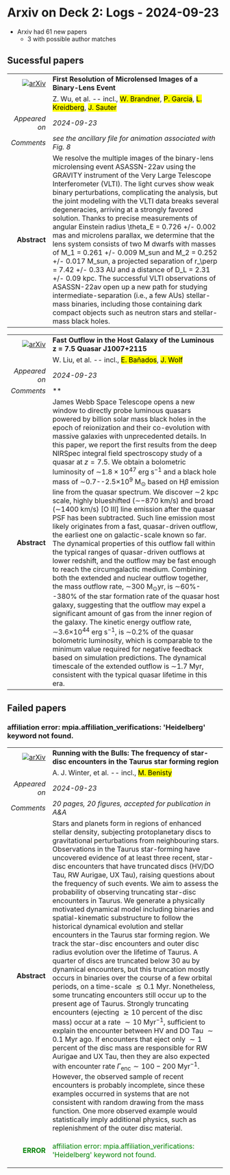 # Arxiv on Deck 2: Logs - 2024-09-23

* Arxiv had 61 new papers
    * 3 with possible author matches

## Sucessful papers


|||
|---:|:---|
| [![arXiv](https://img.shields.io/badge/arXiv-2409.13015-b31b1b.svg)](https://arxiv.org/abs/2409.13015) | **First Resolution of Microlensed Images of a Binary-Lens Event**  |
|| Z. Wu, et al. -- incl., <mark>W. Brandner</mark>, <mark>P. Garcia</mark>, <mark>L. Kreidberg</mark>, <mark>J. Sauter</mark> |
|*Appeared on*| *2024-09-23*|
|*Comments*| *see the ancillary file for animation associated with Fig. 8*|
|**Abstract**|            We resolve the multiple images of the binary-lens microlensing event ASASSN-22av using the GRAVITY instrument of the Very Large Telescope Interferometer (VLTI). The light curves show weak binary perturbations, complicating the analysis, but the joint modeling with the VLTI data breaks several degeneracies, arriving at a strongly favored solution. Thanks to precise measurements of angular Einstein radius \theta_E = 0.726 +/- 0.002 mas and microlens parallax, we determine that the lens system consists of two M dwarfs with masses of M_1 = 0.261 +/- 0.009 M_sun and M_2 = 0.252 +/- 0.017 M_sun, a projected separation of r_\perp = 7.42 +/- 0.33 AU and a distance of D_L = 2.31 +/- 0.09 kpc. The successful VLTI observations of ASASSN-22av open up a new path for studying intermediate-separation (i.e., a few AUs) stellar-mass binaries, including those containing dark compact objects such as neutron stars and stellar-mass black holes.         |


|||
|---:|:---|
| [![arXiv](https://img.shields.io/badge/arXiv-2409.13189-b31b1b.svg)](https://arxiv.org/abs/2409.13189) | **Fast Outflow in the Host Galaxy of the Luminous z $=$ 7.5 Quasar J1007$+$2115**  |
|| W. Liu, et al. -- incl., <mark>E. Bañados</mark>, <mark>J. Wolf</mark> |
|*Appeared on*| *2024-09-23*|
|*Comments*| **|
|**Abstract**|            James Webb Space Telescope opens a new window to directly probe luminous quasars powered by billion solar mass black holes in the epoch of reionization and their co-evolution with massive galaxies with unprecedented details. In this paper, we report the first results from the deep NIRSpec integral field spectroscopy study of a quasar at $z = 7.5$. We obtain a bolometric luminosity of $\sim$$1.8\times10^{47}$ erg s$^{-1}$ and a black hole mass of $\sim$0.7--2.5$\times10^{9}$ M$_{\odot}$ based on H$\beta$ emission line from the quasar spectrum. We discover $\sim$2 kpc scale, highly blueshifted ($\sim$$-$870 km/s) and broad ($\sim$1400 km/s) [O III] line emission after the quasar PSF has been subtracted. Such line emission most likely originates from a fast, quasar-driven outflow, the earliest one on galactic-scale known so far. The dynamical properties of this outflow fall within the typical ranges of quasar-driven outflows at lower redshift, and the outflow may be fast enough to reach the circumgalactic medium. Combining both the extended and nuclear outflow together, the mass outflow rate, $\sim$300 M$_{\odot}$yr, is $\sim$60%--380% of the star formation rate of the quasar host galaxy, suggesting that the outflow may expel a significant amount of gas from the inner region of the galaxy. The kinetic energy outflow rate, $\sim$3.6$\times10^{44}$ erg s$^{-1}$, is $\sim$0.2% of the quasar bolometric luminosity, which is comparable to the minimum value required for negative feedback based on simulation predictions. The dynamical timescale of the extended outflow is $\sim$1.7 Myr, consistent with the typical quasar lifetime in this era.         |

## Failed papers

### affiliation error: mpia.affiliation_verifications: 'Heidelberg' keyword not found. 


|||
|---:|:---|
| [![arXiv](https://img.shields.io/badge/arXiv-2409.13021-b31b1b.svg)](https://arxiv.org/abs/2409.13021) | **Running with the Bulls: The frequency of star-disc encounters in the Taurus star forming region**  |
|| A. J. Winter, et al. -- incl., <mark>M. Benisty</mark> |
|*Appeared on*| *2024-09-23*|
|*Comments*| *20 pages, 20 figures, accepted for publication in A&A*|
|**Abstract**|            Stars and planets form in regions of enhanced stellar density, subjecting protoplanetary discs to gravitational perturbations from neighbouring stars. Observations in the Taurus star-forming have uncovered evidence of at least three recent, star-disc encounters that have truncated discs (HV/DO Tau, RW Aurigae, UX Tau), raising questions about the frequency of such events. We aim to assess the probability of observing truncating star-disc encounters in Taurus. We generate a physically motivated dynamical model including binaries and spatial-kinematic substructure to follow the historical dynamical evolution and stellar encounters in the Taurus star forming region. We track the star-disc encounters and outer disc radius evolution over the lifetime of Taurus. A quarter of discs are truncated below 30 au by dynamical encounters, but this truncation mostly occurs in binaries over the course of a few orbital periods, on a time-scale $\lesssim 0.1$ Myr. Nonetheless, some truncating encounters still occur up to the present age of Taurus. Strongly truncating encounters (ejecting $\gtrsim 10$ percent of the disc mass) occur at a rate $\sim 10$ Myr$^{-1}$, sufficient to explain the encounter between HV and DO Tau $\sim 0.1$ Myr ago. If encounters that eject only $\sim 1$ percent of the disc mass are responsible for RW Aurigae and UX Tau, then they are also expected with encounter rate $\Gamma_\mathrm{enc} \sim 100{-}200$ Myr$^{-1}$. However, the observed sample of recent encounters is probably incomplete, since these examples occurred in systems that are not consistent with random drawing from the mass function. One more observed example would statistically imply additional physics, such as replenishment of the outer disc material.         |
|<p style="color:green"> **ERROR** </p>| <p style="color:green">affiliation error: mpia.affiliation_verifications: 'Heidelberg' keyword not found.</p> |

